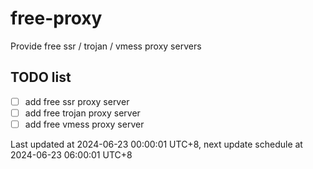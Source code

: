 
# free-proxy
Provide free ssr / trojan / vmess proxy servers


## TODO list
- [ ] add free ssr proxy server
- [ ] add free trojan proxy server
- [ ] add free vmess proxy server

Last updated at 2024-06-23 00:00:01 UTC+8, next update schedule at 2024-06-23 06:00:01 UTC+8

